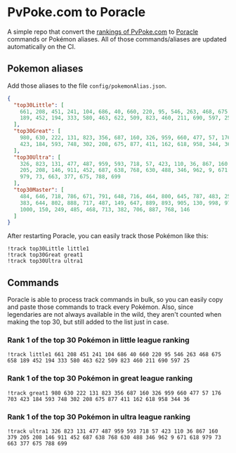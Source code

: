 # PvPoke.com to Poracle
A simple repo that convert the [rankings of PvPoke.com](https://pvpoke.com/rankings/) to [Poracle](https://github.com/KartulUdus/PoracleJS) commands or Pokémon aliases. 
All of those commands/aliases are updated automatically on the CI.

## Pokemon aliases
Add those aliases to the file `config/pokemonAlias.json`. 

<!-- aliases-start -->
```json
{
  "top30Little": [
    661, 208, 451, 241, 104, 686, 40, 660, 220, 95, 546, 263, 468, 675, 658,
    189, 452, 194, 333, 580, 463, 622, 509, 823, 460, 211, 690, 597, 25
  ],
  "top30Great": [
    980, 630, 222, 131, 823, 356, 687, 160, 326, 959, 660, 477, 57, 176, 703,
    423, 184, 593, 748, 302, 208, 675, 877, 411, 162, 618, 958, 344, 36
  ],
  "top30Ultra": [
    326, 823, 131, 477, 487, 959, 593, 718, 57, 423, 110, 36, 867, 160, 379,
    205, 208, 146, 911, 452, 687, 638, 768, 630, 488, 346, 962, 9, 671, 618,
    979, 73, 663, 377, 675, 788, 699
  ],
  "top30Master": [
    484, 646, 718, 786, 671, 791, 648, 716, 464, 800, 645, 787, 483, 250, 643,
    383, 644, 802, 888, 717, 487, 149, 647, 889, 893, 905, 130, 998, 979, 901,
    1000, 150, 249, 485, 468, 713, 382, 706, 887, 768, 146
  ]
}
```
<!-- aliases-end -->

After restarting Poracle, you can easily track those Pokémon like this:
```shell
!track top30Little little1
!track top30Great great1
!track top30Ultra ultra1
```

## Commands
Poracle is able to process track commands in bulk, so you can easily copy and paste those commands to track every Pokémon. 
Also, since legendaries are not always available in the wild, they aren't counted when making the top 30, but still added to the list just in case.

### Rank 1 of the top 30 Pokémon in little league ranking
<!-- top30little-start -->
```
!track little1 661 208 451 241 104 686 40 660 220 95 546 263 468 675 658 189 452 194 333 580 463 622 509 823 460 211 690 597 25
```
<!-- top30little-end -->

### Rank 1 of the top 30 Pokémon in great league ranking
<!-- top30great-start -->
```
!track great1 980 630 222 131 823 356 687 160 326 959 660 477 57 176 703 423 184 593 748 302 208 675 877 411 162 618 958 344 36
```
<!-- top30great-end -->

### Rank 1 of the top 30 Pokémon in ultra league ranking
<!-- top30ultra-start -->
```
!track ultra1 326 823 131 477 487 959 593 718 57 423 110 36 867 160 379 205 208 146 911 452 687 638 768 630 488 346 962 9 671 618 979 73 663 377 675 788 699
```
<!-- top30ultra-end -->
